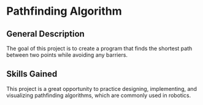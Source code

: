 # Pathfinding Algorithm

## General Description

The goal of this project is to create a program that finds the shortest path between two points while avoiding any barriers.

## Skills Gained

This project is a great opportunity to practice designing, implementing, and visualizing pathfinding algorithms, which are commonly used in robotics.
